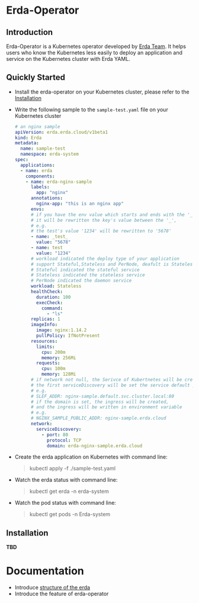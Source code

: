 # Erda-Operator

## Introduction

Erda-Operator is a Kubernetes operator developed by [Erda Team](https://github.com/erda-project/erda). It helps users who know the Kubernetes less easily to deploy an application and service on the Kubernetes cluster with Erda YAML.



## Quickly Started

- Install the erda-operator on your Kubernetes cluster, please refer to the [Installation](#installation)

- Write the following sample to the `sample-test.yaml` file on your Kubernetes cluster

  ```yaml
  # an nginx sample
  apiVersion: erda.erda.cloud/v1beta1
  kind: Erda
  metadata:
    name: sample-test
    namespace: erda-system
  spec:
    applications:
    - name: erda
      components:
      - name: erda-nginx-sample
        labels:
          app: "nginx"
        annotations:
          nginx-app: "this is an nginx app"
        envs:
        # if you have the env value which starts and ends with the '_' symbol,
        # it will be rewritten the key's value between the '_', 
        # e.g.
        # the test's value '1234' will be rewritten to '5678'
        - name: _test_
          value: "5678"
        - name: test
          value: "1234"
        # workload indicated the deploy type of your application
        # support Stateful,Stateless and PerNode, deafult is Stateless
        # Stateful indicated the stateful service
        # Stateless indicated the stateless service
        # PerNode indicated the daemon service
        workload: Stateless
        healthCheck:
          duration: 100
          execCheck:
            command:
              - "ls"
        replicas: 1
        imageInfo:
          image: nginx:1.14.2
          pullPolicy: IfNotPresent
        resources:
          limits:
            cpu: 200m
            memory: 256Mi
          requests:
            cpu: 100m
            memory: 128Mi
        # if network not null, the Serivce of Kubertnetes will be created
        # the first serviceDiscovery will be set the service default port and it will be written in env
        # e.g.
        # SLEF_ADDR: nginx-sample.default.svc.cluster.local:80
        # if the domain is set, the ingress will be created,
        # and the ingress will be written in environment variable
        # e.g.
        # NGINX_SAMPLE_PUBLIC_ADDR: nginx-sample.erda.cloud
        network:
          serviceDiscovery:
            - port: 80
              protocol: TCP
              domain: erda-nginx-sample.erda.cloud
  ```

- Create the erda application on Kubernetes with command line:

  > kubectl apply -f ./sample-test.yaml

- Watch the erda status with command line:

  > kubectl get erda -n erda-system

- Watch the pod status with command line:

  > kubectl get pods -n Erda-system



## Installation

**TBD**



# Documentation

- Introduce [structure of the erda](./docs/structure_v1beta1.md)
- Introduce the feature of erda-operator
